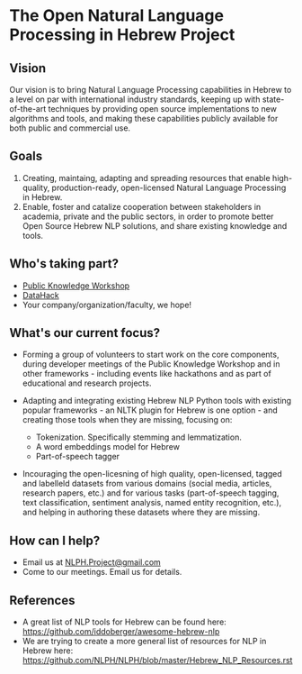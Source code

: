 # The Open Natural Language Processing in Hebrew Project


## Vision
Our vision is to bring Natural Language Processing capabilities in Hebrew to a level on par with international industry standards, keeping up with state-of-the-art techniques by providing open source implementations to new algorithms and tools, and making these capabilities publicly available for both public and commercial use.


## Goals
1. Creating, maintaing, adapting and spreading resources that enable high-quality, production-ready, open-licensed Natural Language Processing in Hebrew. 
2. Enable, foster and catalize cooperation between stakeholders in academia, private and the public sectors, in order to  promote better Open Source Hebrew NLP solutions, and share existing knowledge and tools.


## Who's taking part?
- [Public Knowledge Workshop](http://www.hasadna.org.il/en/)
- [DataHack](datahack-il.com)
- Your company/organization/faculty, we hope!


## What's our current focus?
- Forming a group of volunteers to start work on the core components, during developer meetings of the Public Knowledge Workshop and in other frameworks - including events like hackathons and as part of educational and research projects.
- Adapting and integrating existing Hebrew NLP Python tools with existing popular frameworks -  an NLTK plugin for Hebrew is one option - and creating those tools when they are missing, focusing on:
  - Tokenization. Specifically stemming and lemmatization.
  - A word embeddings model for Hebrew
  - Part-of-speech tagger
  
- Incouraging the open-licesning of high quality, open-licensed, tagged and labelleld datasets from various domains (social media, articles, research papers, etc.) and for various tasks (part-of-speech tagging, text classification, sentiment analysis, named entity recognition, etc.), and helping in authoring these datasets where they are missing.


## How can I help?
- Email us at [NLPH.Project@gmail.com](mailto:NLPH.Project@gmail.com)
- Come to our meetings. Email us for details.

## References

- A great list of NLP tools for Hebrew can be found here:
https://github.com/iddoberger/awesome-hebrew-nlp
- We are trying to create a more general list of resources for NLP in Hebrew here:
https://github.com/NLPH/NLPH/blob/master/Hebrew_NLP_Resources.rst
